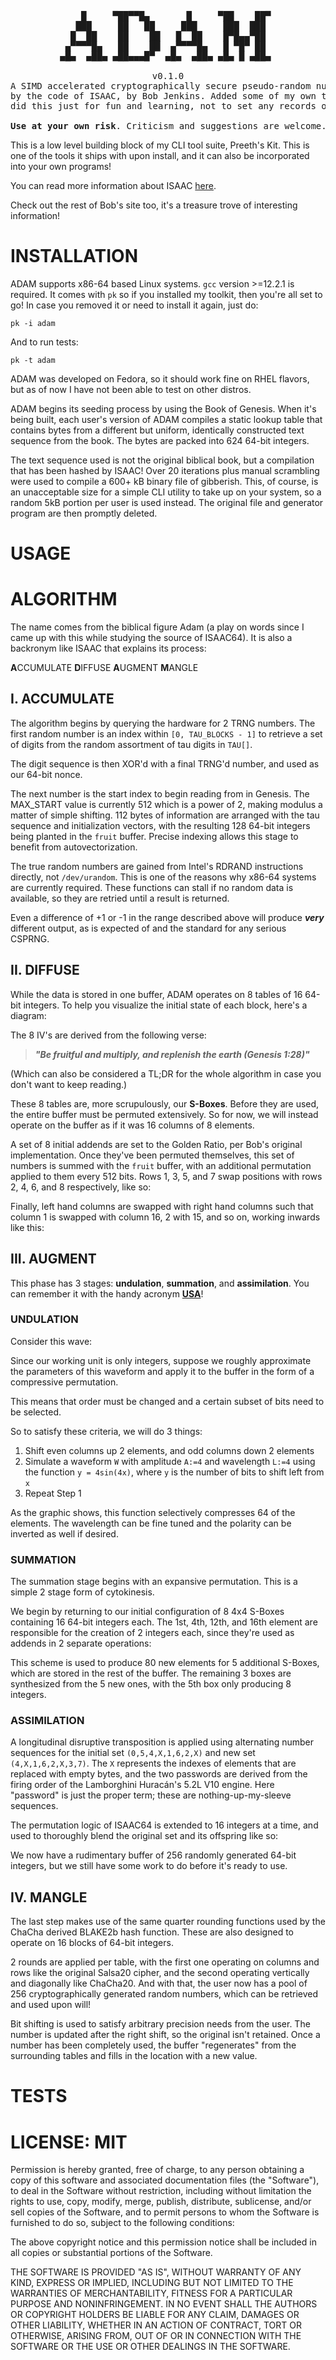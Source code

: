 <pre style="text-align:center;">
<b style="color:@ADAM_TITLE@">
    █     ▀██▀▀█▄       █     ▀██    ██▀ 
   ███     ██   ██     ███     ███  ███  
  █  ██    ██    ██   █  ██    █▀█▄▄▀██  
 ▄▀▀▀▀█▄   ██    ██  ▄▀▀▀▀█▄   █ ▀█▀ ██  
▄█▄  ▄██▄ ▄██▄▄▄█▀  ▄█▄  ▄██▄ ▄█▄ █ ▄██▄ 
</b>                                      
v0.1.0
A SIMD accelerated cryptographically secure pseudo-random number generator (CSPRNG) inspired 
by the code of ISAAC, by Bob Jenkins. Added some of my own twists and turns to experiment. I 
did this just for fun and learning, not to set any records or make anything groundbreaking. 

<b style="color:@ADAM_BOLD@">Use at your own risk</b>. Criticism and suggestions are welcome.
</pre>                                   

This is a low level building block of my CLI tool suite, Preeth's
Kit. This is one of the tools it ships with upon install, and it
can also be incorporated into your own programs!

You can read more information about ISAAC [here](http://burtleburtle.net/bob/rand/isaacafa.html).

Check out the rest of Bob's site too, it's a treasure trove of 
interesting information!

# INSTALLATION

ADAM supports x86-64 based Linux systems. `gcc` version >=12.2.1
is required. It comes with `pk` so if you installed my toolkit,
then you're all set to go! In case you removed it or need to 
install it again, just do:

`pk -i adam`

And to run tests:

`pk -t adam`

ADAM was developed on Fedora, so it should work fine on RHEL flavors,
but as of now I have not been able to test on other distros.

ADAM begins its seeding process by using the Book of Genesis. When it's being 
built, each user's version of ADAM compiles a static lookup table that contains 
bytes from a different but uniform, identically constructed text sequence from 
the book. The bytes are packed into 624 64-bit integers.

The text sequence used is not the original biblical book, but a compilation 
that has been hashed by ISAAC! Over 20 iterations plus manual scrambling were 
used to compile a 600+ kB binary file of gibberish. This, of course, is an 
unacceptable size for a simple CLI utility to take up on your system, so a
random 5kB portion per user is used instead. The original file and generator
program are then promptly deleted.

# USAGE

# ALGORITHM

The name comes from the biblical figure Adam (a play on words since I 
came up with this while studying the source of ISAAC64). It is also a 
backronym like ISAAC that explains its process: 

**A**CCUMULATE 
**D**IFFUSE 
**A**UGMENT 
**M**ANGLE

## I. ACCUMULATE

The algorithm begins by querying the hardware for 2 TRNG numbers. The 
first random number is an index within `[0, TAU_BLOCKS - 1]` to 
retrieve a set of digits from the random assortment of tau digits in
`TAU[]`. 

The digit sequence is then XOR'd with a final TRNG'd number, and used
as our 64-bit nonce.

The next number is the start index to begin reading from in Genesis. The 
MAX_START value is currently 512 which is a power of 2, making modulus a 
matter of simple shifting. 112 bytes of information are arranged with the 
tau sequence and initialization vectors, with the resulting 128 64-bit
integers being planted in the `fruit` buffer. Precise indexing allows this
stage to benefit from autovectorization.

The true random numbers are gained from Intel's RDRAND instructions
directly, not `/dev/urandom`. This is one of the reasons why x86-64 
systems are currently required. These functions can stall if no random
data is available, so they are retried until a result is returned.

Even a difference of +1 or -1 in the range described above will produce ***very***
different output, as is expected of and the standard for any serious CSPRNG.

## II. DIFFUSE

While the data is stored in one buffer, ADAM operates on 8 tables of 
16 64-bit integers. To help you visualize the initial state of each block, 
here's a diagram:

The 8 IV's are derived from the following verse:

> ***"Be fruitful and multiply, and replenish the earth (Genesis 1:28)"***

(Which can also be considered a TL;DR for the whole algorithm in case you
don't want to keep reading.)

These 8 tables are, more scrupulously, our **S-Boxes**. Before they are used, 
the entire buffer must be permuted extensively. So for now, we will instead
operate on the buffer as if it was 16 columns of 8 elements.

A set of 8 initial addends are set to the Golden Ratio, per Bob's original 
implementation. Once they've been permuted themselves, this set of numbers is 
summed with the `fruit` buffer, with an additional permutation applied to them 
every 512 bits. Rows 1, 3, 5, and 7 swap positions with rows 2, 4, 6, and 8 
respectively, like so:

Finally, left hand columns are swapped with right hand columns such that column
1 is swapped with column 16, 2 with 15, and so on, working inwards like this:

## III. AUGMENT

This phase has 3 stages: **undulation**, **summation**, and **assimilation**. You can remember
it with the handy acronym [**USA**](https://media.tenor.com/gH-6XZCn-5EAAAAC/homer-simpson-usa-homer.gif)!

### UNDULATION

Consider this wave:


Since our working unit is only integers, suppose we roughly approximate the parameters
of this waveform and apply it to the buffer in the form of a compressive permutation.

This means that order must be changed and a certain subset of bits need to be selected. 

So to satisfy these criteria, we will do 3 things:

1.  Shift even columns up 2 elements, and odd columns down 2 elements
2.  Simulate a waveform `W` with amplitude `A:=4` and wavelength `L:=4` using the
    function `y = 4sin(4x)`, where `y` is the number of bits to shift left from `x` 
3.  Repeat Step 1

As the graphic shows, this function selectively compresses 64 of the elements. The
wavelength can be fine tuned and the polarity can be inverted as well if desired.

### SUMMATION

The summation stage begins with an expansive permutation. This is a simple 2 stage
form of cytokinesis.

We begin by returning to our initial configuration of 8 4x4 S-Boxes containing 16 
64-bit integers each. The 1st, 4th, 12th, and 16th element are responsible for the 
creation of 2 integers each, since they're used as addends in 2 separate operations:


This scheme is used to produce 80 new elements for 5 additional S-Boxes, which are
stored in the rest of the buffer. The remaining 3 boxes are synthesized from the 5
new ones, with the 5th box only producing 8 integers.

### ASSIMILATION

A longitudinal disruptive transposition is applied using alternating number sequences 
for the initial set `(0,5,4,X,1,6,2,X)` and new set `(4,X,1,6,2,X,3,7)`. The `X`
represents the indexes of elements that are replaced with empty bytes, and the two 
passwords are derived from the firing order of the Lamborghini Huracán's 5.2L V10 
engine. Here "password" is just the proper term; these are nothing-up-my-sleeve 
sequences.

The permutation logic of ISAAC64 is extended to 16 integers at a time, and used to
thoroughly blend the original set and its offspring like so:


We now have a rudimentary buffer of 256 randomly generated 64-bit integers, but we
still have some work to do before it's ready to use.

## IV. MANGLE

The last step makes use of the same quarter rounding functions used by the ChaCha
derived BLAKE2b hash function. These are also designed to operate on 16 blocks of 
64-bit integers.

2 rounds are applied per table, with the first one operating on columns and rows
like the original Salsa20 cipher, and the second operating vertically and diagonally
like ChaCha20. And with that, the user now has a pool of 256 cryptographically 
generated random numbers, which can be retrieved and used upon will! 

Bit shifting is used to satisfy arbitrary precision needs from the user. The number
is updated after the right shift, so the original isn't retained. Once a number has
been completely used, the buffer "regenerates" from the surrounding tables and fills
in the location with a new value.

# TESTS

# LICENSE: MIT

Permission is hereby granted, free of charge, to any person obtaining a copy of this 
software and associated documentation files (the "Software"), to deal in the Software 
without restriction, including without limitation the rights to use, copy, modify, 
merge, publish, distribute, sublicense, and/or sell copies of the Software, and to 
permit persons to whom the Software is furnished to do so, subject to the following 
conditions:

The above copyright notice and this permission notice shall be included in all copies 
or substantial portions of the Software.

THE SOFTWARE IS PROVIDED "AS IS", WITHOUT WARRANTY OF ANY KIND, EXPRESS OR IMPLIED, 
INCLUDING BUT NOT LIMITED TO THE WARRANTIES OF MERCHANTABILITY, FITNESS FOR A PARTICULAR 
PURPOSE AND NONINFRINGEMENT. IN NO EVENT SHALL THE AUTHORS OR COPYRIGHT HOLDERS BE 
LIABLE FOR ANY CLAIM, DAMAGES OR OTHER LIABILITY, WHETHER IN AN ACTION OF CONTRACT, TORT 
OR OTHERWISE, ARISING FROM, OUT OF OR IN CONNECTION WITH THE SOFTWARE OR THE USE OR OTHER 
DEALINGS IN THE SOFTWARE.